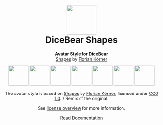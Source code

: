 <h1 align="center"><img src="https://dicebear.com/logo-readme.svg" width="96" /> <br />DiceBear Shapes</h1>
<p align="center">
  <strong>Avatar Style for <a href="https://dicebear.com/">DiceBear</a></strong><br />
  <a href="https://dicebear.com">Shapes</a> by <a href="https://dicebear.com">Florian Körner</a>
</p>

<p align="center">
  <img src="https://api.dicebear.com/6.x/shapes/svg?seed=Mimi" width="64" />
  <img src="https://api.dicebear.com/6.x/shapes/svg?seed=Sasha" width="64" />
  <img src="https://api.dicebear.com/6.x/shapes/svg?seed=Lilly" width="64" />
  <img src="https://api.dicebear.com/6.x/shapes/svg?seed=Tigger" width="64" />
  <img src="https://api.dicebear.com/6.x/shapes/svg?seed=Bella" width="64" />
  <img src="https://api.dicebear.com/6.x/shapes/svg?seed=Zoe" width="64" />
  <img src="https://api.dicebear.com/6.x/shapes/svg?seed=Kitty" width="64" />
</p>

<p align="center">
  The avatar style is based on <a href="https://dicebear.com">Shapes</a> by
  <a href="https://dicebear.com">Florian Körner</a>, licensed under
  <a href="https://creativecommons.org/publicdomain/zero/1.0/">CC0 1.0</a>. / Remix of the original.
</p>
<p align="center">
  See <a href="https://dicebear.com/licenses">license overview</a> for more information.
</p>

<p align="center">
  <a href="https://dicebear.com/styles/shapes">
    Read Documentation
  </a>
</p>
